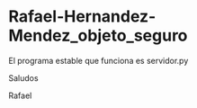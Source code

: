 # Rafael-Hernandez-Mendez_objeto_seguro

El programa estable que funciona es servidor.py

Saludos

Rafael
